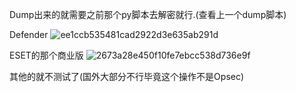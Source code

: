 Dump出来的就需要之前那个py脚本去解密就行.(查看上一个dump脚本)

Defender
![ee1ccb535481cad2922d3e635ab291d](https://github.com/user-attachments/assets/61bcb39a-76c8-4bf7-aae4-10ba9f6136db)



ESET的那个商业版
![2673a28e450f10fe7ebcc538d736e9f](https://github.com/user-attachments/assets/e00eef59-5332-406b-847c-82153c20b086)


其他的就不测试了(国外大部分不行毕竟这个操作不是Opsec)
